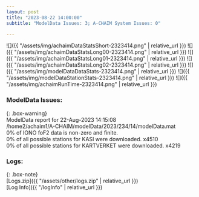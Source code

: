 ```yaml
---
layout: post
title: "2023-08-22 14:00:00"
subtitle: "ModelData Issues: 3; A-CHAIM System Issues: 0"

---
```


![]({{ "/assets/img/achaimDataStatsShort-2323414.png" | relative_url }})
![]({{ "/assets/img/achaimDataStatsLong00-2323414.png" | relative_url }})
![]({{ "/assets/img/achaimDataStatsLong01-2323414.png" | relative_url }})
![]({{ "/assets/img/achaimDataStatsLong02-2323414.png" | relative_url }})
![]({{ "/assets/img/modelDataDataStats-2323414.png" | relative_url }})
![]({{ "/assets/img/modelDataStationStats-2323414.png" | relative_url }})
![]({{ "/assets/img/achaimRunTime-2323414.png" | relative_url }})


### ModelData Issues:  
  
{: .box-warning}  
 ModelData report for 22-Aug-2023 14:15:08   
 /home2/achaim1/A-CHAIM/modelData/2023/234/14/modelData.mat   
 0% of IONO foF2 data is non-zero and finite.   
 0% of all possible stations for KASI were downloaded. x4510   
 0% of all possible stations for KARTVERKET were downloaded. x4219   
  


### Logs:  
  
{: .box-note}  
[Logs.zip]({{ "/assets/other/logs.zip" | relative_url }})  
[Log Info]({{ "/logInfo" | relative_url }})  
